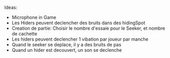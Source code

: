 Ideas:
- Microphone in Game
- Les Hiders peuvent declencher des bruits dans des hidingSpot
- Creation de partie: Choisir le nombre d'essaie pour le Seeker, et nombre de cachette
- Les hiders peuvent declencher 1 vibation par joueur par manche
- Quand le seeker se deplace, il y a des bruits de pas
- Quand un hider est decouvert, un son se declenche